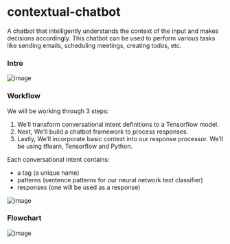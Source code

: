# contextual-chatbot
A chatbot that intelligently understands the context of the input and makes decisions accordingly. This chatbot can be used to perform various tasks like sending emails, scheduling meetings, creating todos, etc. 

### Intro
![image](https://user-images.githubusercontent.com/63356527/109415583-83277080-79df-11eb-94ed-2e922045d748.png)

### Workflow
We will be working through 3 steps:
1. We’ll transform conversational intent definitions to a Tensorflow model.
2. Next, We’ll build a chatbot framework to process responses.
3. Lastly, We’ll incorporate basic context into our response processor.
We’ll be using tflearn, Tensorflow and Python.

Each conversational intent contains:
* a tag (a unique name)
* patterns (sentence patterns for our neural network text classifier)
* responses (one will be used as a response)

![image](https://user-images.githubusercontent.com/63356527/109415661-fcbf5e80-79df-11eb-86c2-cb2a3fcfcaf7.png)

### Flowchart
![image](https://user-images.githubusercontent.com/63356527/109415535-478ca680-79df-11eb-9b4e-ef49c809c749.png)
